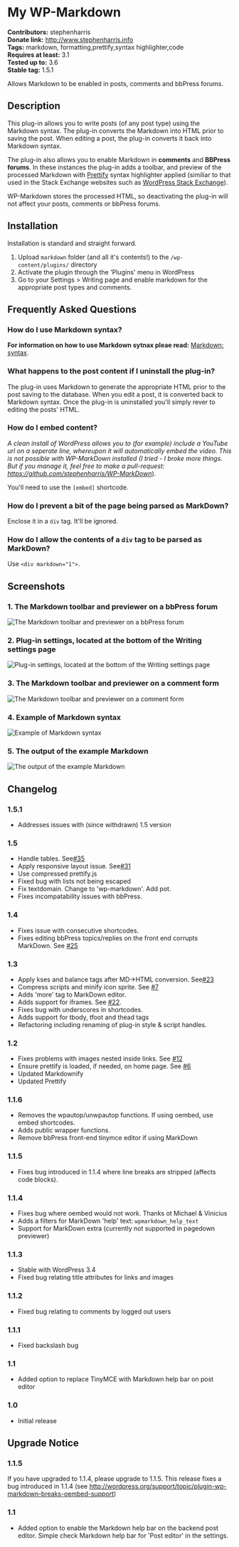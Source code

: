# My WP-Markdown #
**Contributors:** stephenharris  
**Donate link:** http://www.stephenharris.info  
**Tags:** markdown, formatting,prettify,syntax highlighter,code  
**Requires at least:** 3.1  
**Tested up to:** 3.6  
**Stable tag:** 1.5.1  

Allows Markdown to be enabled in posts, comments and bbPress forums. 


## Description ##
This plug-in allows you to write posts (of any post type) using the Markdown syntax. The plug-in converts the Markdown into HTML prior to saving the post. When editing a post, the plug-in converts
it back into Markdown syntax. 

The plug-in also allows you to enable Markdown in **comments** and **BBPress forums**. In these instances the plug-in adds a toolbar, and preview of the processed Markdown with [Prettify](http://code.google.com/p/google-code-prettify/) syntax highlighter applied (similiar to that used in the Stack Exchange websites such as [WordPress Stack Exchange](http://wordpress.stackexchange.com/)).

WP-Markdown stores the processed HTML, so deactivating the plug-in will not affect your posts, comments or bbPress forums.

## Installation ##

Installation is standard and straight forward. 

1. Upload `markdown` folder (and all it's contents!) to the `/wp-content/plugins/` directory
1. Activate the plugin through the 'Plugins' menu in WordPress
1. Go to your Settings > Writing page and enable markdown for the appropriate post types and comments.


## Frequently Asked Questions ##

### How do I use Markdown syntax? ###
**For information on how to use Markdown sytnax pleae read:** [Markdown: syntax](http://daringfireball.net/projects/markdown/syntax).  

### What happens to the post content if I uninstall the plug-in? ###
The plug-in uses Markdown to generate the appropriate HTML prior to the post saving to the database. When you edit a post, it is converted back to Markdown syntax. 
Once the plug-in is uninstalled you'll simply rever to editing the posts' HTML.

### How do I embed content? ###
**A clean install of WordPress allows you to (for example) include a YouTube url on a seperate line, whereupon it will automatically embed the video. This is not possible with WP-MarkDown installed (*I tried - I broke more things. But if you manage it, feel free to make a pull-request:** https://github.com/stephenharris/WP-MarkDown*).   

You'll need  to use the `[embed]` shortcode.

### How do I prevent a bit of the page being parsed as MarkDown? ###
Enclose it in a `div` tag. It'll be ignored.

### How do I allow the contents of a `div` tag to be parsed as MarkDown? ###
Use `<div markdown="1">`.

## Screenshots ##

### 1. The Markdown toolbar and previewer on a bbPress forum ###
![The Markdown toolbar and previewer on a bbPress forum](http://s.wordpress.org/extend/plugins/wp-markdown/screenshot-1.png)

### 2. Plug-in settings, located at the bottom of the Writing settings page ###
![Plug-in settings, located at the bottom of the Writing settings page](http://s.wordpress.org/extend/plugins/wp-markdown/screenshot-2.png)

### 3. The Markdown toolbar and previewer on a comment form ###
![The Markdown toolbar and previewer on a comment form](http://s.wordpress.org/extend/plugins/wp-markdown/screenshot-3.png)

### 4. Example of Markdown syntax ###
![Example of Markdown syntax](http://s.wordpress.org/extend/plugins/wp-markdown/screenshot-4.png)

### 5. The output of the example Markdown ###
![The output of the example Markdown](http://s.wordpress.org/extend/plugins/wp-markdown/screenshot-5.png)



## Changelog ##

### 1.5.1 ###
* Addresses issues with (since withdrawn) 1.5 version

### 1.5 ###
* Handle tables. See[#35](https://github.com/stephenharris/WP-MarkDown/issues/35)
* Apply responsive layout issue. See[#31](https://github.com/stephenharris/WP-MarkDown/issues/31)
* Use compressed prettify.js
* Fixed bug with lists not being escaped
* Fix textdomain. Change to 'wp-markdown'. Add pot.
* Fixes incompatability issues with bbPress.

### 1.4 ###
* Fixes issue with consecutive shortcodes.
* Fixes editing bbPress topics/replies on the front end corrupts MarkDown. See [#25](https://github.com/stephenharris/WP-MarkDown/issues/25)

### 1.3 ###
* Apply kses and balance tags after MD->HTML conversion. See[#23](https://github.com/stephenharris/WP-MarkDown/issues/23)
* Compress scripts and minify icon sprite. See [#7](https://github.com/stephenharris/WP-MarkDown/issues/7)
* Adds 'more' tag to MarkDown editor. 
* Adds support for iframes. See [#22](https://github.com/stephenharris/WP-MarkDown/issues/22).
* Fixes bug with underscores in shortcodes.
* Adds support for tbody, tfoot and thead tags
* Refactoring including renaming of plug-in style & script handles.

### 1.2 ###
* Fixes problems with images nested inside links. See [#12](https://github.com/stephenharris/WP-MarkDown/issues/12)
* Ensure prettify is loaded, if needed, on home page. See [#6](https://github.com/stephenharris/WP-MarkDown/issues/6)
* Updated Markdownify
* Updated Prettify 

### 1.1.6 ###

* Removes the wpautop/unwpautop functions. If using oembed, use embed shortcodes.
* Adds public wrapper functions.
* Remove bbPress front-end tinymce editor if using MarkDown


### 1.1.5 ###

* Fixes bug introduced in 1.1.4 where line breaks are stripped (affects code blocks).


### 1.1.4 ###

* Fixes bug where oembed would not work. Thanks ot Michael & Vinicius
* Adds a filters for MarkDown 'help' text: `wpmarkdown_help_text`
* Support for MarkDown extra (currently not supported in pagedown previewer)


### 1.1.3 ###

* Stable with WordPress 3.4
* Fixed bug relating title attributes for links and images


### 1.1.2 ###

* Fixed bug relating to comments by logged out users


### 1.1.1 ###

* Fixed backslash bug


### 1.1 ###

* Added option to replace TinyMCE with Markdown help bar on post editor


### 1.0 ###

* Initial release




## Upgrade Notice ##

### 1.1.5 ###
If you have upgraded to 1.1.4, please upgrade to 1.1.5. This release fixes a bug introduced in 1.1.4 (see http://wordpress.org/support/topic/plugin-wp-markdown-breaks-oembed-support)

### 1.1 ###
* Added option to enable  the Markdown help bar on the backend post editor. Simple check Markdown help bar for 'Post editor' in the settings.
